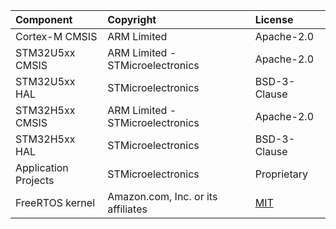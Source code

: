 ﻿| Component                       | Copyright                                             | License |
|:---------                       |:-------                                               |:----------|
| Cortex-M CMSIS                  | ARM Limited                                           | Apache-2.0 |
| STM32U5xx CMSIS                 | ARM Limited - STMicroelectronics                      | Apache-2.0 |
| STM32U5xx HAL                   | STMicroelectronics                                    | BSD-3-Clause |
| STM32H5xx CMSIS                 | ARM Limited - STMicroelectronics                      | Apache-2.0 |
| STM32H5xx HAL                   | STMicroelectronics                                    | BSD-3-Clause |
| Application Projects            | STMicroelectronics                                    | Proprietary  |
| FreeRTOS kernel                 | Amazon.com, Inc. or its affiliates                    | [MIT](https://opensource.org/licenses/MIT) |
